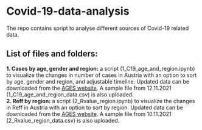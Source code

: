 # Covid-19-data-analysis

The repo contains spript to analyse different sources of Covid-19 related data.

## List of files and folders:
**1. Cases by age, gender and region:** a script (1_C19_age_and_region.ipynb) to visualize the changes in number of cases in Austria with an option to sort by age, gender and region, and adjustable timeline. Updated data can be downloaded from the [AGES website](https://covid19-dashboard.ages.at/). A sample file from 12.11.2021 (1_C19_age_and_region_data.csv) is also uploaded.\
**2. Reff by region:** a script (2_Rvalue_region.ipynb) to visualize the changes in Reff in Austria with an option to sort by region. Updated data can be downloaded from the [AGES website](https://www.ages.at/wissen-aktuell/publikationen/epidemiologische-parameter-des-covid19-ausbruchs-oesterreich-20202021/). A sample file from 10.11.2021 (2_Rvalue_region_data.csv) is also uploaded.
